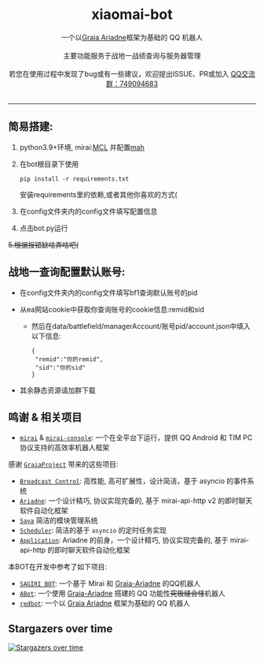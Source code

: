 <div align="center">
 
<h1>xiaomai-bot</h1>
<img src="https://img.shields.io/badge/python-3.8+-blue.svg" alt=""/>
<div>一个以<a href="https://github.com/GraiaProject/Ariadne">Graia Ariadne</a>框架为基础的 QQ 机器人</div>
<br>
<div>主要功能服务于战地一战绩查询与服务器管理</div>
<br>
<div>若您在使用过程中发现了bug或有一些建议，欢迎提出ISSUE、PR或加入 <a href="https://jq.qq.com/?_wv=1027&k=1YEq9zks">QQ交流群：749094683</a> </div>
<br>
</div>

----

## 简易搭建:

1. python3.9+环境, mirai:[MCL](https://docs.mirai.mamoe.net/ConsoleTerminal.html) 并配置[mah](https://docs.mirai.mamoe.net/mirai-api-http/)

2. 在bot根目录下使用
   ``` 
   pip install -r requirements.txt
   ```
   安装requirements里的依赖,或者其他你喜欢的方式(
3. 在config文件夹内的config文件填写配置信息
4. 点击bot.py运行

~~5.根据报错缺啥弄啥吧(~~


## 战地一查询配置默认账号:

- 在config文件夹内的config文件填写bf1查询默认账号的pid
- 从ea网站cookie中获取你查询账号的cookie信息:remid和sid
   
   - 然后在data/battlefield/managerAccount/账号pid/account.json中填入以下信息:
      ```
      {
       "remid":"你的remid",
       "sid":"你的sid"
      }
      ```
     
- 其余静态资源请加群下载


## 鸣谢 & 相关项目
- [`mirai`](https://github.com/mamoe/mirai) & [`mirai-console`](https://github.com/mamoe/mirai-console): 一个在全平台下运行，提供 QQ Android 和 TIM PC 协议支持的高效率机器人框架


感谢 [`GraiaProject`](https://github.com/GraiaProject) 带来的这些项目:

- [`Broadcast Control`](https://github.com/GraiaProject/BroadcastControl): 高性能, 高可扩展性，设计简洁，基于 asyncio 的事件系统
- [`Ariadne`](https://github.com/GraiaProject/Ariadne): 一个设计精巧, 协议实现完备的, 基于 mirai-api-http v2 的即时聊天软件自动化框架
- [`Saya`](https://github.com/GraiaProject/Saya) 简洁的模块管理系统
- [`Scheduler`](https://github.com/GraiaProject/Scheduler): 简洁的基于 `asyncio` 的定时任务实现
- [`Application`](https://github.com/GraiaProject/Application): Ariadne 的前身，一个设计精巧, 协议实现完备的, 基于 mirai-api-http 的即时聊天软件自动化框架

本BOT在开发中参考了如下项目:
- [`SAGIRI BOT`](https://github.com/SAGIRI-kawaii/sagiri-bot): 一个基于 Mirai 和 [Graia-Ariadne](https://github.com/GraiaProject/Ariadne) 的QQ机器人
- [`ABot`](https://github.com/djkcyl/ABot-Graia/): 一个使用 [Graia-Ariadne](https://github.com/GraiaProject/Ariadne) 搭建的 QQ 功能性~~究极缝合怪~~机器人
- [`redbot`](https://github.com/Redlnn/redbot): 一个以 [Graia Ariadne](https://github.com/GraiaProject/Ariadne) 框架为基础的 QQ 机器人

## Stargazers over time

[![Stargazers over time](https://starchart.cc/g1331/xiaomai-bot.svg)](https://starchart.cc/g1331/xiaomai-bot)
